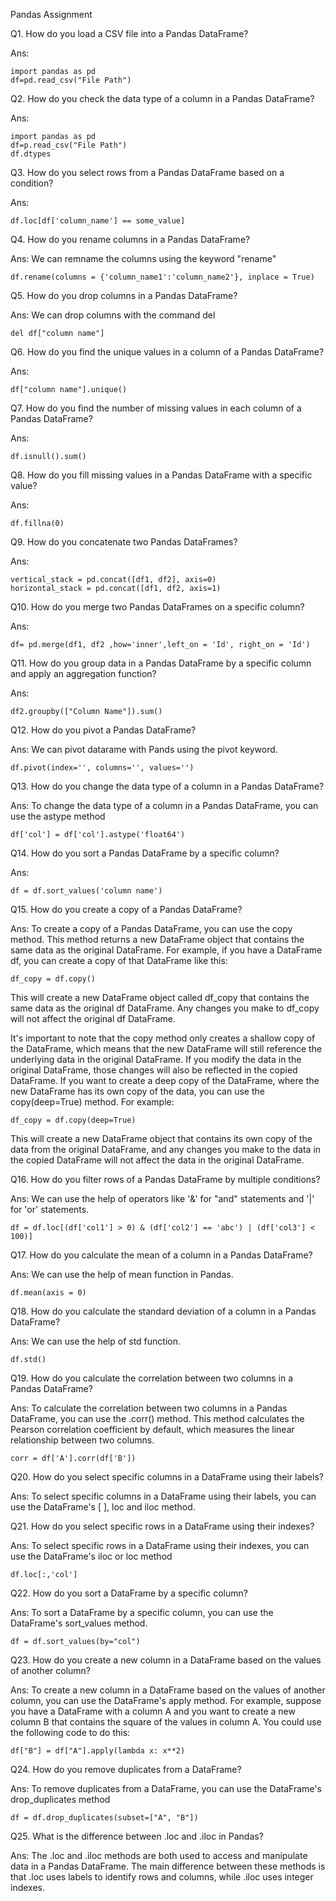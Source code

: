Pandas Assignment 

Q1. How do you load a CSV file into a Pandas DataFrame?

Ans: 
```
import pandas as pd
df=pd.read_csv("File Path")

```

Q2. How do you check the data type of a column in a Pandas DataFrame?

Ans: 
```
import pandas as pd
df=p.read_csv("File Path")
df.dtypes
```

Q3. How do you select rows from a Pandas DataFrame based on a condition?

Ans:
```
df.loc[df['column_name'] == some_value]
```

Q4. How do you rename columns in a Pandas DataFrame?

Ans: We can remname the columns using the keyword "rename"
```
df.rename(columns = {'column_name1':'column_name2'}, inplace = True)
```

Q5. How do you drop columns in a Pandas DataFrame?

Ans: We can drop columns with the command del
```
del df["column name"]
```


Q6. How do you find the unique values in a column of a Pandas DataFrame?

Ans:  
```
df["column name"].unique()
```

Q7. How do you find the number of missing values in each column of a Pandas DataFrame?

Ans:
```
df.isnull().sum()

```

Q8. How do you fill missing values in a Pandas DataFrame with a specific value?

Ans:
```
df.fillna(0)
```

Q9. How do you concatenate two Pandas DataFrames?

Ans:

```
vertical_stack = pd.concat([df1, df2], axis=0)
horizontal_stack = pd.concat([df1, df2, axis=1)
```


Q10. How do you merge two Pandas DataFrames on a specific column?

Ans:
```
df= pd.merge(df1, df2 ,how='inner',left_on = 'Id', right_on = 'Id')
```

Q11. How do you group data in a Pandas DataFrame by a specific column and apply an aggregation function?

Ans:
```
df2.groupby(["Column Name"]).sum()
```

Q12. How do you pivot a Pandas DataFrame?

Ans: We can pivot datarame with Pands using the pivot keyword.
```
df.pivot(index='', columns='', values='')
```

Q13. How do you change the data type of a column in a Pandas DataFrame?

Ans: To change the data type of a column in a Pandas DataFrame, you can use the astype method
```
df['col'] = df['col'].astype('float64')
```

Q14. How do you sort a Pandas DataFrame by a specific column?

Ans:
```
df = df.sort_values('column name')
```

Q15. How do you create a copy of a Pandas DataFrame?

Ans:
To create a copy of a Pandas DataFrame, you can use the copy method. This method returns a new DataFrame object that contains the same data as the original DataFrame. For example, if you have a DataFrame df, you can create a copy of that DataFrame like this:

```
df_copy = df.copy()
```
This will create a new DataFrame object called df_copy that contains the same data as the original df DataFrame. Any changes you make to df_copy will not affect the original df DataFrame.

It's important to note that the copy method only creates a shallow copy of the DataFrame, which means that the new DataFrame will still reference the underlying data in the original DataFrame. If you modify the data in the original DataFrame, those changes will also be reflected in the copied DataFrame. If you want to create a deep copy of the DataFrame, where the new DataFrame has its own copy of the data, you can use the copy(deep=True) method. For example:

```
df_copy = df.copy(deep=True)
```
This will create a new DataFrame object that contains its own copy of the data from the original DataFrame, and any changes you make to the data in the copied DataFrame will not affect the data in the original DataFrame.

Q16. How do you filter rows of a Pandas DataFrame by multiple conditions?

Ans: We can use the help of operators like '&' for "and" statements and '|' for 'or' statements.

```
df = df.loc[(df['col1'] > 0) & (df['col2'] == 'abc') | (df['col3'] < 100)]
```

Q17. How do you calculate the mean of a column in a Pandas DataFrame?

Ans: We can use the help of mean function in Pandas.
```
df.mean(axis = 0)
```

Q18. How do you calculate the standard deviation of a column in a Pandas DataFrame?

Ans: We can use the help of std function.

```
df.std()
```

Q19. How do you calculate the correlation between two columns in a Pandas DataFrame?

Ans:
To calculate the correlation between two columns in a Pandas DataFrame, you can use the .corr() method. This method calculates the Pearson correlation coefficient by default, which measures the linear relationship between two columns.

```
corr = df['A'].corr(df['B'])
```

Q20. How do you select specific columns in a DataFrame using their labels?

Ans: To select specific columns in a DataFrame using their labels, you can use the DataFrame's [ ], loc and iloc method.

Q21. How do you select specific rows in a DataFrame using their indexes?

Ans: To select specific rows in a DataFrame using their indexes, you can use the DataFrame's iloc or loc method
```
df.loc[:,'col']
```

Q22. How do you sort a DataFrame by a specific column?

Ans: To sort a DataFrame by a specific column, you can use the DataFrame's sort_values method.
```
df = df.sort_values(by="col")
```

Q23. How do you create a new column in a DataFrame based on the values of another column?

Ans: To create a new column in a DataFrame based on the values of another column, you can use the DataFrame's apply method. For example, suppose you have a DataFrame with a column A and you want to create a new column B that contains the square of the values in column A. You could use the following code to do this:
```
df["B"] = df["A"].apply(lambda x: x**2)
```


Q24. How do you remove duplicates from a DataFrame?

Ans: To remove duplicates from a DataFrame, you can use the DataFrame's drop_duplicates method
```
df = df.drop_duplicates(subset=["A", "B"])
```

Q25. What is the difference between .loc and .iloc in Pandas?

Ans: The .loc and .iloc methods are both used to access and manipulate data in a Pandas DataFrame. The main difference between these methods is that .loc uses labels to identify rows and columns, while .iloc uses integer indexes.


